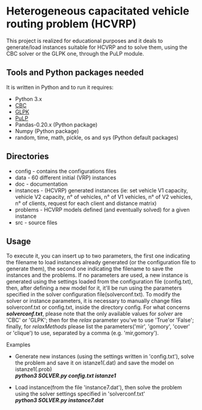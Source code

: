 # Heterogeneous capacitated vehicle routing problem (HCVRP) #

This project is realized for educational purposes and it deals to generate/load instances suitable for HCVRP and to solve them, using the CBC solver or the GLPK one, through the PuLP module.


## Tools and Python packages needed ##
It is written in Python and to run it requires:
* Python 3.x
* [CBC](https://projects.coin-or.org/Cbc)
* [GLPK](https://www.gnu.org/software/glpk)
* [PuLP](https://pythonhosted.org/PuLP)
* Pandas-0.20.x (Python package)
* Numpy (Python package)
* random, time, math, pickle, os and sys (Python default packages)


## Directories ##

* config - contains the configurations files
* data - 60 different initial (VRP) instances
* doc - documentation
* instances - (HCVRP) generated instances (ie: set vehicle V1 capacity, vehicle V2 capacity, n° of vehicles, n° of V1 vehicles, n° of V2 vehicles, n° of clients, request for each client and distance matrix)
* problems - HCVRP models defined (and eventually solved) for a given instance
* src - source files


## Usage ##

To execute it, you can insert up to two parameters, the first one indicating the filename to load instances already generated (or the configuration file to generate them), the second one indicating the filename to save the instances and the problems.
If no parameters are used, a new instance is generated using the settings loaded from the configuration file (config.txt), then, after defining a new model for it, it'll be run using the parameters specified in the solver configuration file(solverconf.txt).
To modify the solver or instance parameters, it is necessary to manually change files solverconf.txt or config.txt, inside the directory config.
For what concerns <b><i>solverconf.txt</i></b>, please note that the only available values for <i>solver</i> are 'CBC' or 'GLPK'; then for the <i>relax</i> parameter you've to use 'True'or 'False'; finally, for <i>relaxMethods</i> please list the parameters('mir', 'gomory', 'cover' or 'clique') to use, separated by a comma (e.g. 'mir,gomory').

Examples

* Generate new instances (using the settings written in 'config.txt'), solve the problem and save it on istanze1(.dat) and save the model on istanze1(.prob)
  <br><b><i>python3 SOLVER.py config.txt istanze1 </i></b>

* Load instance(from the file 'instance7.dat'), then solve the problem using the solver settings specified in 'solverconf.txt'
  <br><b><i> python3 SOLVER.py instance7.dat </i></b>
